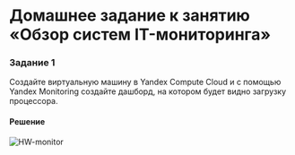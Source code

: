 
# Домашнее задание к занятию «Обзор систем IT-мониторинга»

### Задание 1

Создайте виртуальную машину в Yandex Compute Cloud и с помощью Yandex Monitoring создайте дашборд, на котором будет видно загрузку процессора.

#### Решение
![HW-monitor](https://github.com/CapStef/9-01-hw/assets/127747855/4000c945-391d-43f6-ad75-db11425d2f9e)

